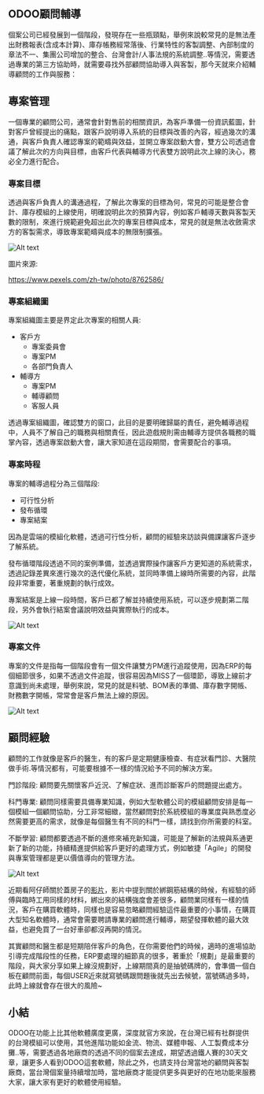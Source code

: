 ## ODOO顧問輔導

個案公司已經發展到一個階段，發現存在一些瓶頸點，舉例來說較常見的是無法產出財務報表(含成本計算)、庫存帳務經常落後、行業特性的客製調整、內部制度的章法不一、集團公司增加的整合、台灣會計/人事法規的系統調整..等情況，需要透過專業的第三方協助時，就需要尋找外部顧問協助導入與客製，那今天就來介紹輔導顧問的工作與服務：

## 專案管理

一個專業的顧問公司，通常會針對售前的相關資訊，為客戶準備一份資訊藍圖，針對客戶曾經提出的痛點，跟客戶說明導入系統的目標與改善的內容，經過幾次的溝通，與客戶負責人確認專案的範疇與效益，並開立專案啟動大會，雙方公司透過會議了解此次的方向與目標，由客戶代表與輔導方代表雙方說明此次上線的決心，務必全力進行配合。

### 專案目標

透過與客戶負責人的溝通過程，了解此次專案的目標為何，常見的可能是整合會計、庫存模組的上線使用，明確說明此次的預算內容，例如客戶輔導天數與客製天數的限制，來進行規範避免超出此次的專案目標與成本，常見的就是無法收斂需求方的客製需求，導致專案範疇與成本的無限制擴張。

![Alt text](https://ithelp.ithome.com.tw/upload/images/20230922/201617888gVDAGeOFO.png)

圖片來源:

https://www.pexels.com/zh-tw/photo/8762586/

### 專案組織圖

專案組織圖主要是界定此次專案的相關人員:

- 客戶方
    - 專案委員會
    - 專案PM
    - 各部門負責人
- 輔導方
    - 專案PM
    - 輔導顧問
    - 客服人員

透過專案組織圖，確認雙方的窗口，此目的是要明確歸屬的責任，避免輔導過程中，人員不了解自己的職務與相關責任，因此遊戲規則需由輔導方提供各職務的職掌內容，透過專案啟動大會，讓大家知道在這段期間，會需要配合的事項。

### 專案時程

專案的輔導過程分為三個階段:

- 可行性分析
- 發布循環
- 專案結案

因為是雲端的模組化軟體，透過可行性分析，顧問的經驗來訪談與備課讓客戶逐步了解系統。

發布循環階段透過不同的案例準備，並透過實際操作讓客戶方更知道的系統需求，透過記錄差異來進行幾次的迭代優化系統，並同時準備上線時所需要的內容，此階段非常重要，著重規劃的執行成效。

專案結案是上線一段時間，客戶已都了解並持續使用系統，可以逐步規劃第二階段，另外會執行結案會議說明效益與實際執行的成本。

![Alt text](https://ithelp.ithome.com.tw/upload/images/20230922/201617889jKaxIbTRm.png)

### 專案文件

專案的文件是指每一個階段會有一個文件讓雙方PM進行追蹤使用，因為ERP的每個細節很多，如果不透過文件追蹤，很容易因為MISS了一個環節，導致上線前才意識到尚未處理，舉例來說，常見的就是料號、BOM表的準備、庫存數字開帳、財務數字開帳，常常會是客戶無法上線的原因。

![Alt text](https://ithelp.ithome.com.tw/upload/images/20230922/20161788vyRIszmIzQ.png)

## 顧問經驗

顧問的工作就像是客戶的醫生，有的客戶是定期健康檢查、有症狀看門診、大醫院做手術.等情況都有，可能要根據不一樣的情況給予不同的解決方案。

門診階段:
顧問要先關懷客戶近況、了解症狀、進而診斷客戶的問題提出處方。

科門專業:
顧問同樣需要具備專業知識，例如大型軟體公司的模組顧問安排是每一個模組一個顧問協助，分工非常細緻，當然顧問對於系統模組的專業度與熟悉度必然需要更高的需求，就像是每個醫生有不同的科門一樣，請找到你所需要的科室。

不斷學習:
顧問都要透過不斷的進修來補充新知識，可能是了解新的法規與系通更新了新的功能，持續精進提供給客戶更好的處理方式，例如敏捷「Agile」的開發與專案管理都是更以價值導向的管理方法。

![Alt text](https://ithelp.ithome.com.tw/upload/images/20230923/20161788ma3LdsUTYp.png)

近期看阿仔師關於蓋房子的[影片](https://www.youtube.com/watch?v=GT6wZKN1R1E)，影片中提到關於綁鋼筋結構的時候，有經驗的師傅與臨時工用同樣的材料，綁出來的結構強度會差很多，顧問業同樣有一樣的情況，客戶在購買軟體時，同樣也是容易忽略顧問經驗這件最重要的小事情，在購買大型知名軟體時，通常會需要聘請專業的顧問進行輔導，期望發揮軟體的最大效益，也避免買了一台好車卻都沒再開的情況。

其實顧問和醫生都是短期陪伴客戶的角色，在你需要他們的時候，適時的進場協助引導完成階段性的任務，ERP要處理的細節真的很多，著重於「規劃」是最重要的階段，與大家分享如果上線沒規劃好，上線期間真的是抽號碼牌的，會準備一個白板在顧問前面，每個USER近來就寫號碼跟問題後就先出去候號，當號碼過多時，此時上線就會存在很大的風險~


## 小結

ODOO在功能上比其他軟體廣度更廣，深度就官方來說，在台灣已經有社群提供的台灣模組可以使用，其他進階功能如金流、物流、媒體申報、人工製費成本分攤..等，需要透過各地廠商的透過不同的個案去達成，期望透過鐵人賽的30天文章，讓更多人看到ODOO這套軟體，除此之外，也請支持台灣當地的顧問與客製廠商，當台灣個案量持續增加時，當地廠商才能提供更多與更好的在地功能來服務大家，讓大家有更好的軟體使用經驗。
